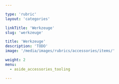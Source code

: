```yaml
---

type: 'rubric'
layout: 'categories'

linkTitle: 'Werkzeuge'
slug: 'werkzeuge'

title: 'Werkzeuge'
description: 'TODO'
image: '/media/images/rubrics/accessories/items/'

weight: 2
menu:
  - aside_accessories_tooling

---
```

